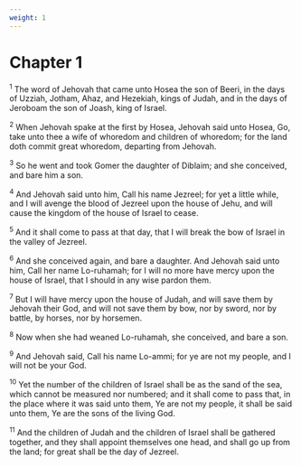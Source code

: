 ```yaml
---
weight: 1
---
```


# Chapter 1

<sup>1</sup> The word of Jehovah that came unto Hosea the son of Beeri, in the days of Uzziah, Jotham, Ahaz, and Hezekiah, kings of Judah, and in the days of Jeroboam the son of Joash, king of Israel. 

<sup>2</sup> When Jehovah spake at the first by Hosea, Jehovah said unto Hosea, Go, take unto thee a wife of whoredom and children of whoredom; for the land doth commit great whoredom, departing from Jehovah. 

<sup>3</sup> So he went and took Gomer the daughter of Diblaim; and she conceived, and bare him a son. 

<sup>4</sup> And Jehovah said unto him, Call his name Jezreel; for yet a little while, and I will avenge the blood of Jezreel upon the house of Jehu, and will cause the kingdom of the house of Israel to cease. 

<sup>5</sup> And it shall come to pass at that day, that I will break the bow of Israel in the valley of Jezreel. 

<sup>6</sup> And she conceived again, and bare a daughter. And Jehovah said unto him, Call her name Lo-ruhamah; for I will no more have mercy upon the house of Israel, that I should in any wise pardon them. 

<sup>7</sup> But I will have mercy upon the house of Judah, and will save them by Jehovah their God, and will not save them by bow, nor by sword, nor by battle, by horses, nor by horsemen. 

<sup>8</sup> Now when she had weaned Lo-ruhamah, she conceived, and bare a son. 

<sup>9</sup> And Jehovah said, Call his name Lo-ammi; for ye are not my people, and I will not be your God. 

<sup>10</sup> Yet the number of the children of Israel shall be as the sand of the sea, which cannot be measured nor numbered; and it shall come to pass that, in the place where it was said unto them, Ye are not my people, it shall be said unto them, Ye are the sons of the living God. 

<sup>11</sup> And the children of Judah and the children of Israel shall be gathered together, and they shall appoint themselves one head, and shall go up from the land; for great shall be the day of Jezreel. 


